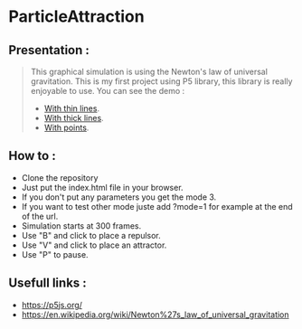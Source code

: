 # ParticleAttraction

## Presentation :

>This graphical simulation is using the Newton's law of universal gravitation. This is my first project using P5 library, this library is really enjoyable to use. You can see the demo :
>- [With thin lines](https://hanzopgp.github.io/ParticleAttraction/?mode=1).
>- [With thick lines](https://hanzopgp.github.io/ParticleAttraction/?mode=2).
>- [With points](https://hanzopgp.github.io/ParticleAttraction/?mode=3).

## How to :

- Clone the repository
- Just put the index.html file in your browser.
- If you don't put any parameters you get the mode 3.
- If you want to test other mode juste add ?mode=1 for example at the end of the url.
- Simulation starts at 300 frames.
- Use "B" and click to place a repulsor.
- Use "V" and click to place an attractor.
- Use "P" to pause.

## Usefull links :

- https://p5js.org/
- https://en.wikipedia.org/wiki/Newton%27s_law_of_universal_gravitation
